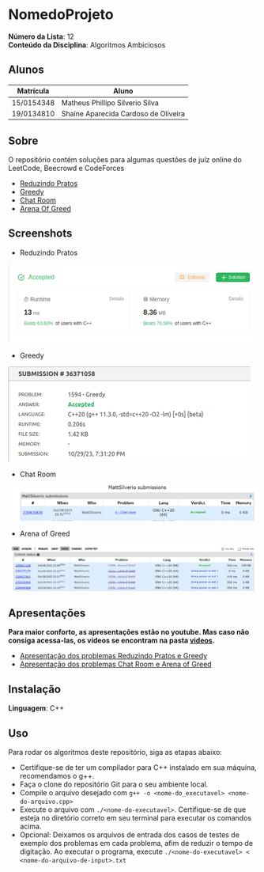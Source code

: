 

# NomedoProjeto

**Número da Lista**: 12<br>
**Conteúdo da Disciplina**: Algoritmos Ambiciosos

## Alunos
|Matrícula | Aluno |
| -- | -- |
| 15/0154348  | Matheus Phillipo Silverio Silva  |
| 19/0134810  | Shaíne Aparecida Cardoso de Oliveira |

## Sobre 
O repositório contém soluções para algumas questões de juíz online do LeetCode, Beecrowd e CodeForces

- [Reduzindo Pratos](https://leetcode.com/problems/reducing-dishes/description/)
- [Greedy](https://www.beecrowd.com.br/judge/en/problems/view/1594)
- [Chat Room](https://codeforces.com/problemset/problem/58/A)
- [Arena Of Greed](https://codeforces.com/problemset/problem/1425/A)

## Screenshots
- Reduzindo Pratos

![Reduzindo Pratos](img/reduzindo_pratos.png)

- Greedy

![Greedy](img/greedy.png)

- Chat Room

![Chat Room](img/chat_room.png)

- Arena of Greed

![Arena of Greed](img/arena_of_greed.png)


## Apresentações

**Para maior conforto, as apresentações estão no youtube. Mas caso não consiga acessa-las, os vídeos se encontram na pasta [videos](https://github.com/projeto-de-algoritmos/AlgoritmosAmbiciosos_QuestoesJuiz/tree/master/videos).**

- [Apresentação dos problemas Reduzindo Pratos e Greedy](https://youtu.be/mlSrp5uaMRQ)
- [Apresentação dos problemas Chat Room e Arena of Greed](https://youtu.be/8Ed7CeB--bo)

## Instalação 
**Linguagem**: C++<br>


## Uso 
Para rodar os algoritmos deste repositório, siga as etapas abaixo:

- Certifique-se de ter um compilador para C++ instalado em sua máquina, recomendamos o g++.
- Faça o clone do repositório Git para o seu ambiente local.
- Compile o arquivo desejado com `g++ -o <nome-do_executavel> <nome-do-arquivo.cpp>`
- Execute o arquivo com `./<nome-do-executavel>`. Certifique-se de que esteja no diretório correto em seu terminal para executar os comandos acima.
- Opcional: Deixamos os arquivos de entrada dos casos de testes de exemplo dos problemas em cada problema, afim de reduzir o tempo de digitação. Ao executar o programa, execute `./<nome-do-executavel> < <nome-do-arquivo-de-input>.txt`




